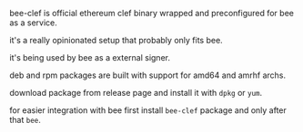 bee-clef is official ethereum clef binary wrapped and preconfigured for bee as a service.

it's a really opinionated setup that probably only fits bee.

it's being used by bee as a external signer.

deb and rpm packages are built with support for amd64 and amrhf archs.

download package from release page and install it with `dpkg` or `yum`.

for easier integration with bee first install `bee-clef` package and only after that `bee`.
